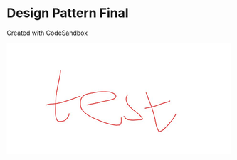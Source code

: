 # Design Pattern Final

Created with CodeSandbox

![alt text](https://github.com/nchathu2014/design-pattern-final/blob/master/src/images/test.JPG?raw=true)
